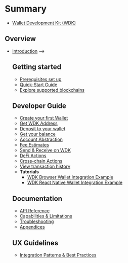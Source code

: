 # Summary

* [Wallet Development Kit (WDK)](README.md)

## Overview
* [Introduction](1-executive-summary/README.md)
  <!-- * [Manifesto](README.md)
  * [Beta Program](README.md)
  * [Core Concepts](3-architecture/README.md)
  * [Arquitecture](3-architecture/README.md)
  * [Capabilities & Limitations](6-capabilities/README.md)
  * [Supported Features](6-capabilities/supported-features.md)
<!-- * [Testing Guide](README.md)
* [Quick start](2-getting-started/README.md)
* [FAQ](README.md) --> -->

## Getting started
* [Prerequisites set up](2-getting-started/prerequisites.md)
* [Quick-Start Guide](2-getting-started/quick-start.md)
* [Explore supported blockchains](2-getting-started/supported-blockchains.md)


## Developer Guide
* [Create your first Wallet](7-examples/create-wallet.md) 
* [Get WDK Address](7-examples/get-address.md)
* [Deposit to your wallet](7-examples/deposit.md)
* [Get your balance](7-examples/get-balance.md)
* [Account Abstraction](7-developer-guide/account-abstraction.md)
* [Fee Estimates](7-developer-guide/quote.md)
* [Send & Receive on WDK](7-developer-guide/transfer.md)
* [DeFi Actions](7-examples/defi.md)
* [Cross-chain Actions](7-developer-guide/cross-chain.md)
* [View transaction history](7-developer-guide/transaction-history.md)
* **Tutorials**
  * [WDK Browser Wallet Integration Example](7-examples/scaffold-browser.md)
  * [WDK React Native Wallet Integration Example](7-examples/scaffold-native.md)


## Documentation

* [API Reference](4-sdk-reference/README.md)
* [Capabilities & Limitations](6-capabilities/README.md)
* [Troubleshooting](8-troubleshooting/README.md)
<!-- - [Compliance & Legal](9-compliance/README.md) -->
* [Appendices](10-appendices/README.md)

## UX Guidelines
* [Integration Patterns & Best Practices](5-integration-patterns/README.md)
